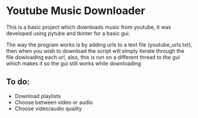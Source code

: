 # Youtube Music Downloader

This is a basic project which downloads music from youtube, it was developed using pytube and tkinter for a basic gui.

The way the program works is by adding urls to a text file (youtube_urls.txt), then when you wish to download the script will simply iterate through the file dowloading each url, also, this is run on a different thread to the gui which makes it so the gui still works while downloading

## To do:
*   Download playlists
*   Choose between video or audio
*   Choose video/audio quality   